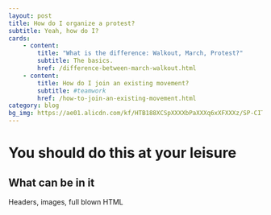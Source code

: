 ```yaml
---
layout: post
title: How do I organize a protest?
subtitle: Yeah, how do I?
cards:
    - content:
        title: "What is the difference: Walkout, March, Protest?"
        subtitle: The basics.
        href: /difference-between-march-walkout.html
    - content:
        title: How do I join an existing movement?
        subtitle: #teamwork
        href: /how-to-join-an-existing-movement.html
category: blog
bg_img: https://ae01.alicdn.com/kf/HTB188XCSpXXXXbPaXXXq6xXFXXXz/SP-CITY-New-Colored-Ball-Cute-Socks-Women-Fashion-Winter-Warm-Short-Socks-Japan-Style-Popular.jpg_640x640.jpgÍ
---
```


You should do this at your leisure
==================================

## What can be in it

Headers, images, full blown HTML


